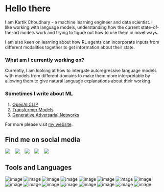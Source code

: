 <!-- ![pngfind com-header-design-png-3700585](https://user-images.githubusercontent.com/28764820/133153681-bfe6114b-4540-4ab7-96cc-b6af278aa64c.png) -->

# Hello there

I am Kartik Choudhary - a machine learning engineer and data scientist. I like working with language models, understanding how the current state-of-the-art models work and trying to figure out how to use them in novel ways. 

I am also keen on learning about how RL agents can incorporate inputs from different modalities together to get information about their state.

### What am I currently working on?

Currently, I am looking at how to intergate autoregressive language models with models from different domains to make them more interpretable by allowing them to give natural language explanations about their working.

### Sometimes I write about ML

1. [OpenAI CLIP](https://mlbykartik.com/ml/clip/2021/08/25/clip-model.html)
2. [Transformer Models](https://mlbykartik.com/ml/transformer/2021/07/25/transformers.html)
3. [Generative Adversarial Networks](https://mlbykartik.com/ml/gan/2021/06/01/gans.html)

For more please visit [my website](https://www.mlbykartik.com/).

## Find me on social media

<a href="mailto:kartikchoudhary9@gmail.com">
  <img src="https://img.shields.io/badge/Gmail-D14836?style=for-the-badge&logo=gmail&logoColor=white" />
</a>&nbsp;&nbsp;

<a href="https://www.linkedin.com/in/kartik727/">
  <img src="https://img.shields.io/badge/linkedin-%230077B5.svg?&style=for-the-badge&logo=linkedin&logoColor=white" />
</a>&nbsp;&nbsp;
  
<a href="https://twitter.com/kartik_727">
  <img src="https://img.shields.io/badge/Twitter-1DA1F2?style=for-the-badge&logo=twitter&logoColor=white" />
</a>&nbsp;&nbsp;

<a href="https://www.kaggle.com/kartikchoudhary727">
  <img src="https://img.shields.io/badge/Kaggle-20BEFF?style=for-the-badge&logo=Kaggle&logoColor=white" />
</a>&nbsp;&nbsp;

<a href="https://stackexchange.com/users/8575191/k-c">
  <img src="https://img.shields.io/badge/StackExchange-%23ffffff.svg?&style=for-the-badge&logo=StackExchange&logoColor=white" />
</a>&nbsp;&nbsp;

## Tools and Languages

![image](https://img.shields.io/badge/Python-3776AB?style=for-the-badge&logo=python&logoColor=white)
![image](https://img.shields.io/badge/C-00599C?style=for-the-badge&logo=c&logoColor=white)
![image](https://img.shields.io/badge/C%2B%2B-00599C?style=for-the-badge&logo=c%2B%2B&logoColor=white)
![image](https://img.shields.io/badge/Java-ED8B00?style=for-the-badge&logo=java&logoColor=white)
![image](https://img.shields.io/badge/TensorFlow-FF6F00?style=for-the-badge&logo=TensorFlow&logoColor=white)
![image](https://img.shields.io/badge/PyTorch-EE4C2C?style=for-the-badge&logo=PyTorch&logoColor=white)
![image](https://img.shields.io/badge/Amazon_AWS-232F3E?style=for-the-badge&logo=amazon-aws&logoColor=white)
![image](https://img.shields.io/badge/Oracle-F80000?style=for-the-badge&logo=oracle&logoColor=black)
![image](https://img.shields.io/badge/Azure_DevOps-0078D7?style=for-the-badge&logo=azure-devops&logoColor=white)
![image](https://img.shields.io/badge/MySQL-00000F?style=for-the-badge&logo=mysql&logoColor=white)
![image](https://img.shields.io/badge/PostgreSQL-316192?style=for-the-badge&logo=postgresql&logoColor=white)
![image](https://img.shields.io/badge/Yarn-2C8EBB?style=for-the-badge&logo=yarn&logoColor=white)
![image](https://img.shields.io/badge/Julia-9558B2?style=for-the-badge&logo=julia&logoColor=white)
![image](https://img.shields.io/badge/Flask-000000?style=for-the-badge&logo=flask&logoColor=white)
![image](https://img.shields.io/badge/Jekyll-CC0000?style=for-the-badge&logo=Jekyll&logoColor=white)
![image](https://img.shields.io/badge/Airflow-017CEE?style=for-the-badge&logo=Apache%20Airflow&logoColor=white)

